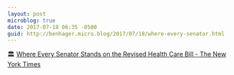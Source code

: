 ```yaml
---
layout: post
microblog: true
date: 2017-07-18 06:35 -0500
guid: http://benhager.micro.blog/2017/07/18/where-every-senator.html
---
```

🏛 [Where Every Senator Stands on the Revised Health Care Bill - The New York Times](https://www.nytimes.com/interactive/2017/07/13/us/politics/senate-revised-health-care-whip-count.html)
